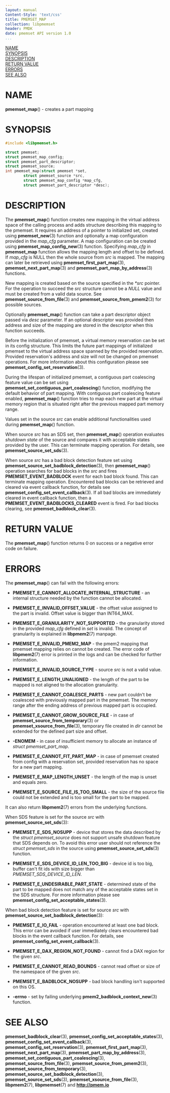 ```yaml
---
layout: manual
Content-Style: 'text/css'
title: PMEMSET_MAP
collection: libpmemset
header: PMDK
date: pmemset API version 1.0
...
```


[comment]: <> (SPDX-License-Identifier: BSD-3-Clause)
[comment]: <> (Copyright 2021, Intel Corporation)

[comment]: <> (pmemset_map.3 -- man page for libpmemset pmemset_map operation)

[NAME](#name)<br />
[SYNOPSIS](#synopsis)<br />
[DESCRIPTION](#description)<br />
[RETURN VALUE](#return-value)<br />
[ERRORS](#errors)<br />
[SEE ALSO](#see-also)<br />

# NAME #

**pmemset_map**() - creates a part mapping

# SYNOPSIS #

```c
#include <libpmemset.h>

struct pmemset;
struct pmemset_map_config;
struct pmemset_part_descriptor;
struct pmemset_source;
int pmemset_map(struct pmemset *set,
		struct pmemset_source *src,
		struct pmemset_map_config *map_cfg,
		struct pmemset_part_descriptor *desc);
```

# DESCRIPTION #

The **pmemset_map**() function creates new mapping in the virtual address space
of the calling process and adds structure describing this mapping to the pmemset. It requires
an address of a pointer to initialized set, created using **pmemset_new**(3) function
and optionally a map configuration provided in the *map_cfg* parameter.
A map configuration can be created using **pmemset_map_config_new**(3) function.
Specifying *map_cfg* in **pmemset_map** function allows the mapping length and offset to be defined.
If *map_cfg* is NULL then the whole source from *src* is mapped.
The mapping can later be retrieved using **pmemset_first_part_map**(3),
**pmemset_next_part_map**(3) and **pmemset_part_map_by_address**(3) functions.

New mapping is created based on the source specified in the *\*src* pointer.
For the operation to succeed the *src* structure cannot be a *NULL* value and must be
created from a valid data source. See **pmemset_source_from_file**(3) and
**pmemset_source_from_pmem2**(3) for possible sources.

Optionally **pmemset_map**() function can take a part descriptor object passed via *desc* parameter.
If an optional descriptor was provided then address and size of the mapping are stored in the
descriptor when this function succeeds.

Before the initialization of pmemset, a virtual memory reservation can be set in its config structure.
This limits the future part mappings of initialized pmemset to the virtual address space spanned by the provided
reservation. Provided reservation's address and size will not be changed on pmemset operations.
For more information about this configuration please see **pmemset_config_set_reservation**(3).

During the lifespan of initialized pmemset, a contiguous part coalescing feature value can
be set using **pmemset_set_contiguous_part_coalescing**() function, modifying the default behavior of
part mapping. With contiguous part coalescing feature enabled, **pmemset_map**() function tries to map each
new part at the virtual memory region that is situated right after the previous mapped part memory range.

Values set in the source *src* can enable additional functionalities used during **pmemset_map**() function.

When source *src* has an SDS set, then **pmemset_map**() operation evaluates *shutdown state* of the source
and compares it with acceptable states provided by the user. This can terminate mapping operation. For details,
see **pmemset_source_set_sds**(3).

When source *src* has a bad block detection feature set using **pmemset_source_set_badblock_detection**(3),
then **pmemset_map**() operation searches for bad blocks in the *src* and fires **PMEMSET_EVENT_BADBLOCK**
event for each bad block found. This can terminate mapping operation. Encountered bad blocks can be retrieved
and cleared via event callback function, for details see **pmemset_config_set_event_callback**(3). If all
bad blocks are immediately cleared in event callback function, then a **PMEMSET_EVENT_BADBLOCKS_CLEARED** event
is fired. For bad blocks clearing, see **pmemset_badblock_clear**(3).

# RETURN VALUE #

The **pmemset_map**() function returns 0 on success or a negative error code on failure.

# ERRORS #

The **pmemset_map**() can fail with the following errors:

* **PMEMSET_E_CANNOT_ALLOCATE_INTERNAL_STRUCTURE** - an internal structure
needed by the function cannot be allocated.

* **PMEMSET_E_INVALID_OFFSET_VALUE** - the offset value assigned to the part
is invalid. Offset value is bigger than INT64_MAX.

* **PMEMSET_E_GRANULARITY_NOT_SUPPORTED** - the granularity stored in the
provided *map_cfg* defined in *set* is invalid. The concept of granularity is explained
in **libpmem2**(7) manpage.

* **PMEMSET_E_INVALID_PMEM2_MAP** - the pmem2 mapping that pmemset mapping relies on
cannot be created. The error code of **libpmem2**(7) error is printed in the logs and
can be checked for further information.

* **PMEMSET_E_INVALID_SOURCE_TYPE** - source *src* is not a valid value.

* **PMEMSET_E_LENGTH_UNALIGNED** - the length of the part to be mapped is not aligned
to the allocation granularity.

* **PMEMSET_E_CANNOT_COALESCE_PARTS** - new part couldn't be coalesced with previously
mapped part in the pmemset. The memory range after the ending address of previous
mapped part is occupied.

* **PMEMSET_E_CANNOT_GROW_SOURCE_FILE** - in case of **pmemset_source_from_temporary**(3)
or **pmemset_xsource_from_file**(3), temporary file created in *dir* cannot
be extended for the defined part size and offset.

* **-ENOMEM** - in case of insufficient memory to allocate an instance
of *struct pmemset_part_map*.

* **PMEMSET_E_CANNOT_FIT_PART_MAP** - in case of pmemset created from config with a
reservation set, provided reservation has no space for a new part mapping.

* **PMEMSET_E_MAP_LENGTH_UNSET** - the length of the map is unset and equals zero.

* **PMEMSET_E_SOURCE_FILE_IS_TOO_SMALL** - the size of the source file could not be extended and is too small
for the part to be mapped.

It can also return **libpmem2**(7) errors from the underlying functions.

When SDS feature is set for the source *src* with **pmemset_source_set_sds**(3):

* **PMEMSET_E_SDS_NOSUPP** - device that stores the data described by the *struct pmemset_source*
does not support unsafe shutdown feature that SDS depends on. To avoid this error user should not
reference the *struct pmemset_sds* in the source using **pmemset_source_set_sds**(3) function.

* **PMEMSET_E_SDS_DEVICE_ID_LEN_TOO_BIG** - device id is too big, buffer can't fit ids with size
bigger than *PMEMSET_SDS_DEVICE_ID_LEN*.

* **PMEMSET_E_UNDESIRABLE_PART_STATE** - determined state of the part to be mapped does not
match any of the acceptable states set in the SDS structure. For more information please see
**pmemset_config_set_acceptable_states**(3).

When bad block detection feature is set for source *src* with **pmemset_source_set_badblock_detection**(3):

* **PMEMSET_E_IO_FAIL** - operation encountered at least one bad block. This error can be avoided if
user immediately clears encountered bad blocks in the event callback function. For details, see
**pmemset_config_set_event_callback**(3).

* **PMEMSET_E_DAX_REGION_NOT_FOUND** - cannot find a DAX region for the given *src*.

* **PMEMSET_E_CANNOT_READ_BOUNDS** - cannot read offset or size of the namespace
of the given *src*.

* **PMEMSET_E_BADBLOCK_NOSUPP** - bad block handling isn't supported on this OS.

* **-errno** - set by failing underlying **pmem2_badblock_context_new**(3) function.

# SEE ALSO #

**pmemset_badblock_clear**(3),
**pmemset_config_set_acceptable_states**(3),
**pmemset_config_set_event_callback**(3),
**pmemset_config_set_reservation**(3), **pmemset_first_part_map**(3),
**pmemset_next_part_map**(3), **pmemset_part_map_by_address**(3),
**pmemset_set_contiguous_part_coalescing**(3),
**pmemset_source_from_file**(3), **pmemset_source_from_pmem2**(3),
**pmemset_source_from_temporary**(3),
**pmemset_source_set_badblock_detection**(3),
**pmemset_source_set_sds**(3), **pmemset_xsource_from_file**(3),
**libpmem2**(7), **libpmemset**(7) and **<http://pmem.io>**
